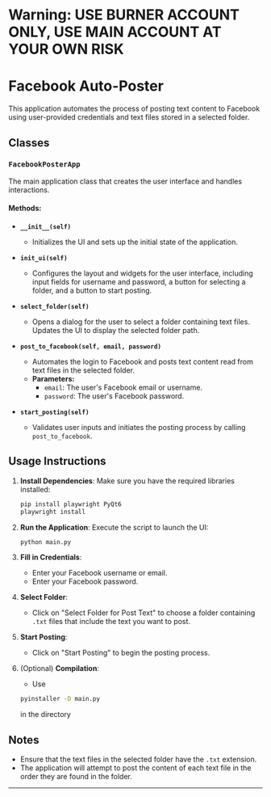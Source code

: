 # Warning: USE BURNER ACCOUNT ONLY, USE MAIN ACCOUNT AT YOUR OWN RISK 

# Facebook Auto-Poster

This application automates the process of posting text content to Facebook using user-provided credentials and text files stored in a selected folder.

## Classes

### `FacebookPosterApp`
The main application class that creates the user interface and handles interactions.

#### Methods:
- **`__init__(self)`**
  - Initializes the UI and sets up the initial state of the application.

- **`init_ui(self)`**
  - Configures the layout and widgets for the user interface, including input fields for username and password, a button for selecting a folder, and a button to start posting.

- **`select_folder(self)`**
  - Opens a dialog for the user to select a folder containing text files. Updates the UI to display the selected folder path.

- **`post_to_facebook(self, email, password)`**
  - Automates the login to Facebook and posts text content read from text files in the selected folder.
  - **Parameters:**
    - `email`: The user's Facebook email or username.
    - `password`: The user's Facebook password.

- **`start_posting(self)`**
  - Validates user inputs and initiates the posting process by calling `post_to_facebook`.

## Usage Instructions

1. **Install Dependencies**:
   Make sure you have the required libraries installed:
   ```bash
   pip install playwright PyQt6
   playwright install
   ```

2. **Run the Application**:
   Execute the script to launch the UI:
   ```bash
   python main.py
   ```

3. **Fill in Credentials**:
   - Enter your Facebook username or email.
   - Enter your Facebook password.

4. **Select Folder**:
   - Click on "Select Folder for Post Text" to choose a folder containing `.txt` files that include the text you want to post.

5. **Start Posting**:
   - Click on "Start Posting" to begin the posting process.

6. (Optional) **Compilation**:
   - Use
   ```bash 
   pyinstaller -D main.py
   ``` 
   in the directory

## Notes
- Ensure that the text files in the selected folder have the `.txt` extension.
- The application will attempt to post the content of each text file in the order they are found in the folder.

---
